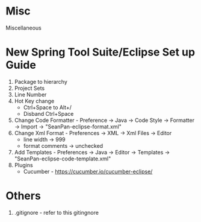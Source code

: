 # Misc
Miscellaneous

# New Spring Tool Suite/Eclipse Set up Guide
1. Package to hierarchy
1. Project Sets
1. Line Number
1. Hot Key change
   - Ctrl+Space to Alt+/
   - Disband Ctrl+Space
1. Change Code Formatter - Preference -> Java -> Code Style -> Formatter -> Import -> "SeanPan-eclipse-format.xml"
1. Change Xml Format - Preferences -> XML -> Xml Files -> Editor
   - line width -> 999
   - format comments -> unchecked
1. Add Templates - Preferences -> Java -> Editor -> Templates -> "SeanPan-eclipse-code-template.xml"
1. Plugins
   - Cucumber - https://cucumber.io/cucumber-eclipse/

# Others
1. .gitignore - refer to this gitingnore
